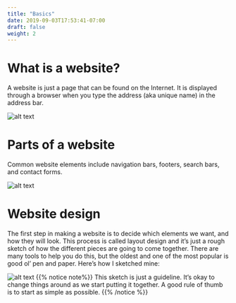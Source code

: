 ```yaml
---
title: "Basics"
date: 2019-09-03T17:53:41-07:00
draft: false
weight: 2
---
```


# What is a website?
A website is just a page that can be found on the Internet. It is displayed through a browser when you type the address (aka unique name) in the address bar.

![alt text](https://1mtvya.dm.files.1drv.com/y4mqBcdQfTi7DP7Pk8U1Yu86e9ObVoogX4E9bB_jcTLAm5HVJpHgKWm6xeBpo_22xqLBgUwewOMcGKwEKFp9LHgFGgIcA2E-7W1XWmFqR3fkD04AQXAZFMxZxJdqqBlPvqrIs7rh_XEJRwpQc0eoRTERgI2gIJ_yR6jlCjz5Xer_oLWcVGTo12DUg-WTB5jM77hz4nbHirbMyufs6NQ60EIrg?width=660&height=521&cropmode=none "web browser graphic")

# Parts of a website
Common website elements include navigation bars, footers, search bars, and contact forms.

![alt text](../media/website-parts.PNG "elements of a website on spotify") 

# Website design
The first step in making a website is to decide which elements we want, and how they will look. This process is called layout design and it’s just a rough sketch of how the different pieces are going to come together. There are many tools to help you do this, but the oldest and one of the most popular is good ol’ pen and paper. Here’s how I sketched mine:

![alt text](../media/dog-layout-sm.png "example website for Benji")
{{% notice note%}}
This sketch is just a guideline. It’s okay to change things around as we start putting it together. A good rule of thumb is to start as simple as possible.
{{% /notice %}}
